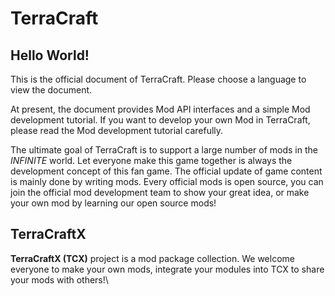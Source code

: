 # TerraCraft

## Hello World!

This is the official document of TerraCraft. Please choose a language to view the document.

At present, the document provides Mod API interfaces and a simple Mod development tutorial. If you want to develop your own Mod in TerraCraft, please read the Mod development tutorial carefully.

The ultimate goal of TerraCraft is to support a large number of mods in the _INFINITE_ world. Let everyone make this game together is always the development concept of this fan game. The official update of game content is mainly done by writing mods. Every official mods is open source, you can join the official mod development team to show your great idea, or make your own mod by learning our open source mods!

## TerraCraftX

**TerraCraftX (TCX)** project is a mod package collection. We welcome everyone to make your own mods, integrate your modules into TCX to share your mods with others!\

